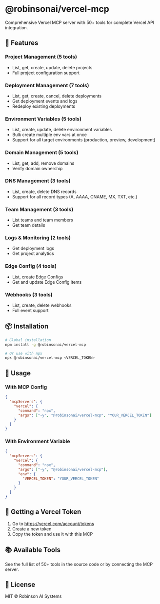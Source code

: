 # @robinsonai/vercel-mcp

Comprehensive Vercel MCP server with 50+ tools for complete Vercel API integration.

## 🚀 Features

### Project Management (5 tools)
- List, get, create, update, delete projects
- Full project configuration support

### Deployment Management (7 tools)
- List, get, create, cancel, delete deployments
- Get deployment events and logs
- Redeploy existing deployments

### Environment Variables (5 tools)
- List, create, update, delete environment variables
- Bulk create multiple env vars at once
- Support for all target environments (production, preview, development)

### Domain Management (5 tools)
- List, get, add, remove domains
- Verify domain ownership

### DNS Management (3 tools)
- List, create, delete DNS records
- Support for all record types (A, AAAA, CNAME, MX, TXT, etc.)

### Team Management (3 tools)
- List teams and team members
- Get team details

### Logs & Monitoring (2 tools)
- Get deployment logs
- Get project analytics

### Edge Config (4 tools)
- List, create Edge Configs
- Get and update Edge Config items

### Webhooks (3 tools)
- List, create, delete webhooks
- Full event support

## 📦 Installation

```bash
# Global installation
npm install -g @robinsonai/vercel-mcp

# Or use with npx
npx @robinsonai/vercel-mcp <VERCEL_TOKEN>
```

## 🔧 Usage

### With MCP Config

```json
{
  "mcpServers": {
    "vercel": {
      "command": "npx",
      "args": ["-y", "@robinsonai/vercel-mcp", "YOUR_VERCEL_TOKEN"]
    }
  }
}
```

### With Environment Variable

```json
{
  "mcpServers": {
    "vercel": {
      "command": "npx",
      "args": ["-y", "@robinsonai/vercel-mcp"],
      "env": {
        "VERCEL_TOKEN": "YOUR_VERCEL_TOKEN"
      }
    }
  }
}
```

## 🔑 Getting a Vercel Token

1. Go to https://vercel.com/account/tokens
2. Create a new token
3. Copy the token and use it with this MCP

## 📚 Available Tools

See the full list of 50+ tools in the source code or by connecting the MCP server.

## 📄 License

MIT © Robinson AI Systems

